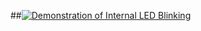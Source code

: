 ##[![Demonstration of Internal LED Blinking](http://img.youtube.com/vi/PLlDmQrapOPoI81cNX5rbt9q5gyuW65E6B/0.jpg)](http://www.youtube.com/watch?v=PLlDmQrapOPoI81cNX5rbt9q5gyuW65E6B)

